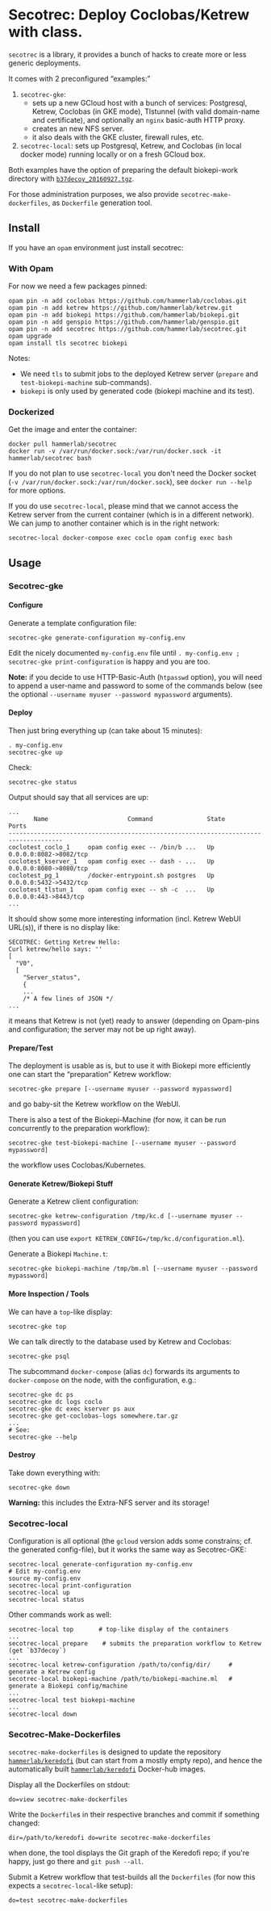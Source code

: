 Secotrec: Deploy Coclobas/Ketrew with class.
============================================


`secotrec` is a library, it provides a bunch of hacks to create more or less
generic deployments.

It comes with 2 preconfigured “examples:”

1. `secotrec-gke`: 
    - sets up a new GCloud host with a bunch of services:
      Postgresql, Ketrew, Coclobas (in GKE mode), Tlstunnel (with valid
      domain-name and certificate), and optionally an `nginx` basic-auth HTTP
      proxy.
    - creates an new NFS server.
    - it also deals with the GKE cluster, firewall rules, etc.
2. `secotrec-local`: sets up Postgresql, Ketrew, and Coclobas (in local docker
   mode) running locally or on a fresh GCloud box.
   
Both examples have the option of preparing the default biokepi-work directory
with
[`b37decoy_20160927.tgz`](https://storage.googleapis.com/hammerlab-biokepi-data/precomputed/b37decoy_20160927.tgz).

For those administration purposes, we also provide `secotrec-make-dockerfiles`,
as `Dockerfile` generation tool.

Install
-------

If you have an `opam` environment just install secotrec:

### With Opam

For now we need a few packages pinned:

    opam pin -n add coclobas https://github.com/hammerlab/coclobas.git
    opam pin -n add ketrew https://github.com/hammerlab/ketrew.git
    opam pin -n add biokepi https://github.com/hammerlab/biokepi.git
    opam pin -n add genspio https://github.com/hammerlab/genspio.git
    opam pin -n add secotrec https://github.com/hammerlab/secotrec.git
    opam upgrade
    opam install tls secotrec biokepi

Notes:

- We need `tls` to submit jobs to the deployed Ketrew server (`prepare` and
  `test-biokepi-machine` sub-commands).
- `biokepi` is only used by generated code (biokepi machine and its test).


### Dockerized

Get the image and enter the container:

    docker pull hammerlab/secotrec
    docker run -v /var/run/docker.sock:/var/run/docker.sock -it hammerlab/secotrec bash

If you do not plan to use `secotrec-local` you don't need the
Docker socket (`-v /var/run/docker.sock:/var/run/docker.sock`),
see `docker run --help` for more options.

If you do use `secotrec-local`, please mind that we cannot access the Ketrew
server from the current container (which is in a different network). We can jump
to another container which is in the right network:

    secotrec-local docker-compose exec coclo opam config exec bash

Usage
-----

### Secotrec-gke

#### Configure

Generate a template configuration file:

```
secotrec-gke generate-configuration my-config.env
```

Edit the nicely documented `my-config.env` file
until `. my-config.env ; secotrec-gke print-configuration` is happy and you are
too.

**Note:** if you decide to use HTTP-Basic-Auth (`htpasswd` option), you will
need to append a user-name and password to some of the commands below
(see the optional `--username myuser --password mypassword` arguments).

#### Deploy

Then just bring everything up (can take about 15 minutes):

```
. my-config.env
secotrec-gke up
```

Check:

```
secotrec-gke status
```

Output should say that all services are up:

```
...
       Name                      Command               State           Ports          
-------------------------------------------------------------------------------------
coclotest_coclo_1     opam config exec -- /bin/b ...   Up      0.0.0.0:8082->8082/tcp 
coclotest_kserver_1   opam config exec -- dash - ...   Up      0.0.0.0:8080->8080/tcp 
coclotest_pg_1        /docker-entrypoint.sh postgres   Up      0.0.0.0:5432->5432/tcp 
coclotest_tlstun_1    opam config exec -- sh -c  ...   Up      0.0.0.0:443->8443/tcp  
...
```

It should show some more interesting information (incl. Ketrew WebUI URL(s)), if
there is no display like:

```
SECOTREC: Getting Ketrew Hello:
Curl ketrew/hello says: ''
[
  "V0",
  [
    "Server_status",
    {
    ...
    /* A few lines of JSON */
...
```

it means that Ketrew is not (yet) ready to answer (depending on Opam-pins and
configuration; the server may not be up right away).

#### Prepare/Test

The deployment is usable as is, but to use it with Biokepi more efficiently
one can start the “preparation” Ketrew workflow:

```
secotrec-gke prepare [--username myuser --password mypassword]
```

and go baby-sit the Ketrew workflow on the WebUI.

There is also a test of the Biokepi-Machine (for now, it can be run concurrently
to the preparation workflow):

```
secotrec-gke test-biokepi-machine [--username myuser --password mypassword]
```

the workflow uses Coclobas/Kubernetes.

#### Generate Ketrew/Biokepi Stuff

Generate a Ketrew client configuration:

```
secotrec-gke ketrew-configuration /tmp/kc.d [--username myuser --password mypassword]
```

(then you can use `export KETREW_CONFIG=/tmp/kc.d/configuration.ml`).

Generate a Biokepi `Machine.t`:

```
secotrec-gke biokepi-machine /tmp/bm.ml [--username myuser --password mypassword]
```

#### More Inspection / Tools

We can have a `top`-like display:

```
secotrec-gke top
```

We can talk directly to the database used by Ketrew and Coclobas:

```
secotrec-gke psql
```

The subcommand `docker-compose` (alias `dc`) forwards its arguments to
`docker-compose` on the node, with the configuration, e.g.:

```
secotrec-gke dc ps
secotrec-gke dc logs coclo
secotrec-gke dc exec kserver ps aux
secotrec-gke get-coclobas-logs somewhere.tar.gz
...
# See:
secotrec-gke --help
```

#### Destroy

Take down everything with:

```
secotrec-gke down
```

**Warning:** this includes the Extra-NFS server and its storage!


### Secotrec-local

Configuration is all optional (the `gcloud` version adds some constrains;
cf. the generated config-file), but it works the same way as Secotrec-GKE:

```
secotrec-local generate-configuration my-config.env
# Edit my-config.env
source my-config.env
secotrec-local print-configuration
secotrec-local up
secotrec-local status
```

Other commands work as well:

```
secotrec-local top       # top-like display of the containers
...
secotrec-local prepare    # submits the preparation workflow to Ketrew (get `b37decoy`)
...
secotrec-local ketrew-configuration /path/to/config/dir/     # generate a Ketrew config
secotrec-local biokepi-machine /path/to/biokepi-machine.ml   # generate a Biokepi config/machine
...
secotrec-local test biokepi-machine
...
secotrec-local down
```

### Secotrec-Make-Dockerfiles

`secotrec-make-dockerfiles` is designed to update
the repository
[`hammerlab/keredofi`](https://github.com/hammerlab/keredofi)
(but can start from a mostly empty repo),
and hence the automatically built
[`hammerlab/keredofi`](https://hub.docker.com/r/hammerlab/keredofi/builds/)
Docker-hub images.

Display all the Dockerfiles on stdout:

    do=view secotrec-make-dockerfiles

Write the `Dockerfile`s in their respective branches and commit if something
changed:

    dir=/path/to/keredofi do=write secotrec-make-dockerfiles
    
when done, the tool displays the Git graph of the Keredofi repo; if you're
happy, just go there and `git push --all`.


Submit a Ketrew workflow that test-builds all the `Dockerfiles` (for now this
expects a `secotrec-local`-like setup):

    do=test secotrec-make-dockerfiles
